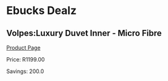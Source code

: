
# Ebucks Dealz
## Volpes:Luxury Duvet Inner - Micro Fibre
[Product Page](https://www.ebucks.com/web/shop/productSelected.do?prodId=925109804&catId=704984344)

Price: R1199.00

Savings: 200.0


	
